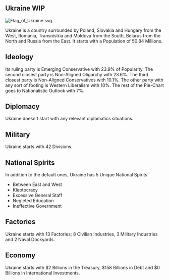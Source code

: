 ## Ukraine WIP

![Flag_of_Ukraine.svg](uploads/81223a378279d07f25dc542ba0d5ff17/Flag_of_Ukraine.svg.png)

Ukraine is a country surrounded by Poland, Slovakia and Hungary from the West, Romania, Transnistria and Moldova from the South, Belarus from the North and Russia from the East. It starts with a Population of 50.84 Millions.

## Ideology

Its ruling party is Emerging Conservative with 23.9% of Popularity. The second closest party is Non-Aligned Oligarchy with 23.6%. The third closest party is Non-Aligned Conservatives with 10.1%. The other party with any sort of footing is Western Liberalism with 10%. The rest of the Pie-Chart goes to Nationalistic Outlook with 7%.

## Diplomacy

Ukraine doesn't start with any relevant diplomatics situations.

## Military

Ukraine starts with 42 Divisions.

## National Spirits

In addition to the default ones, Ukraine has 5 Unique National Spirits

- Between East and West
- Kleptocracy
- Excessive General Staff
- Negleted Education
- Ineffective Government

## Factories

Ukraine starts with 13 Factories; 8 Civilian Industries, 3 Military Industries and 2 Naval Dockyards.

## Economy

Ukraine starts with $2 Billions in the Treasury, $158 Billions in Debt and $0 Billions in International Investments.
